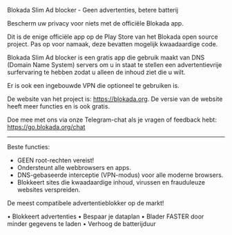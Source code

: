 Blokada Slim Ad blocker - Geen advertenties, betere batterij

Bescherm uw privacy voor niets met de officiële Blokada app.

Dit is de enige officiële app op de Play Store van het Blokada open source project. Pas op voor namaak, deze bevatten mogelijk kwaadaardige code.

Blokada Slim Ad blocker is een gratis app die gebruik maakt van DNS (Domain Name System) servers om u in staat te stellen een advertentievrije surfervaring te hebben zodat u alleen de inhoud ziet die u wilt.

Er is ook een ingebouwde VPN die optioneel te gebruiken is.

De website van het project is: https://blokada.org. De versie van de website heeft meer functies en is ook gratis.

Doe mee met ons via onze Telegram-chat als je vragen of feedback hebt: https://go.blokada.org/chat

----

Beste functies:
- GEEN root-rechten vereist!
- Ondersteunt alle webbrowsers en apps.
- DNS-gebaseerde interceptie (VPN-modus) voor alle moderne browsers.
- Blokkeert sites die kwaadaardige inhoud, virussen en frauduleuze websites verspreiden.

De meest compatibele advertentieblokker op de markt!

• Blokkeert advertenties • Bespaar je dataplan • Blader FASTER door minder gegevens te laden • Verhoog de batterijduur
